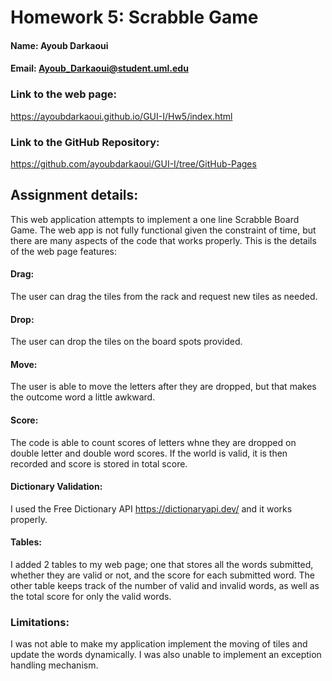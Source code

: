 # Homework 5: Scrabble Game

#### Name: Ayoub Darkaoui
#### Email: Ayoub_Darkaoui@student.uml.edu

### Link to the web page:
https://ayoubdarkaoui.github.io/GUI-I/Hw5/index.html

### Link to the GitHub Repository: 
https://github.com/ayoubdarkaoui/GUI-I/tree/GitHub-Pages


## Assignment details: 

This web application attempts to implement a one line Scrabble Board Game. 
The web app is not fully functional given the constraint of time, but there 
are many aspects of the code that works properly. This is the details of the
web page features: 

#### Drag: 
The user can drag the tiles from the rack and request new tiles as needed. 

#### Drop: 
The user can drop the tiles on the board spots provided. 

#### Move: 
The user is able to move the letters after they are dropped, but that makes 
the outcome word a little awkward. 

#### Score: 
The code is able to count scores of letters whne they are dropped on double 
letter and double word scores. 
If the world is valid, it is then recorded and score is stored in total score. 

#### Dictionary Validation: 
I used the Free Dictionary API https://dictionaryapi.dev/ and it works properly. 

#### Tables: 
I added 2 tables to my web page; one that stores all the words submitted, whether 
they are valid or not, and the score for each submitted word. The other table
keeps track of the number of valid and invalid words, as well as the total 
score for only the valid words. 

### Limitations: 
I was not able to make my application implement the moving of tiles and update
the words dynamically. 
I was also unable to implement an exception handling mechanism.



